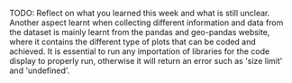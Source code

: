 TODO: Reflect on what you learned this week and what is still unclear.
Another aspect learnt when collecting different information and data from the dataset is mainly learnt from the pandas and geo-pandas website, where it contains the different type of plots that can be coded and achieved. It is essential to run any importation of libraries for the code display to properly run, otherwise it will return an error such as 'size limit' and 'undefined'. 